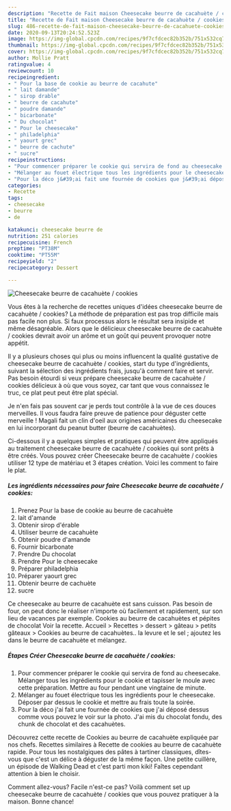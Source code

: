 ```yaml
---
description: "Recette de Fait maison Cheesecake beurre de cacahuète / cookies"
title: "Recette de Fait maison Cheesecake beurre de cacahuète / cookies"
slug: 486-recette-de-fait-maison-cheesecake-beurre-de-cacahuete-cookies
date: 2020-09-13T20:24:52.523Z
image: https://img-global.cpcdn.com/recipes/9f7cfdcec82b352b/751x532cq70/cheesecake-beurre-de-cacahuete-cookies-photo-principale-de-la-recette.jpg
thumbnail: https://img-global.cpcdn.com/recipes/9f7cfdcec82b352b/751x532cq70/cheesecake-beurre-de-cacahuete-cookies-photo-principale-de-la-recette.jpg
cover: https://img-global.cpcdn.com/recipes/9f7cfdcec82b352b/751x532cq70/cheesecake-beurre-de-cacahuete-cookies-photo-principale-de-la-recette.jpg
author: Mollie Pratt
ratingvalue: 4
reviewcount: 10
recipeingredient:
- " Pour la base de cookie au beurre de cacahute"
- " lait damande"
- " sirop drable"
- " beurre de cacahute"
- " poudre damande"
- " bicarbonate"
- " Du chocolat"
- " Pour le cheesecake"
- " philadelphia"
- " yaourt grec"
- " beurre de cachute"
- " sucre"
recipeinstructions:
- "Pour commencer préparer le cookie qui servira de fond au cheesecake. Mélanger tous les ingrédients pour le cookie et tapisser le moule avec cette préparation. Mettre au four pendant une vingtaine de minute."
- "Mélanger au fouet électrique tous les ingrédients pour le cheesecake. Déposer par dessus le cookie et mettre au frais toute la soirée."
- "Pour la déco j&#39;ai fait une fournée de cookies que j&#39;ai déposé dessus comme vous pouvez le voir sur la photo. J&#39;ai mis du chocolat fondu, des chunk de chocolat et des cacahuètes."
categories:
- Recette
tags:
- cheesecake
- beurre
- de

katakunci: cheesecake beurre de 
nutrition: 251 calories
recipecuisine: French
preptime: "PT38M"
cooktime: "PT55M"
recipeyield: "2"
recipecategory: Dessert

---
```



![Cheesecake beurre de cacahuète / cookies](https://img-global.cpcdn.com/recipes/9f7cfdcec82b352b/751x532cq70/cheesecake-beurre-de-cacahuete-cookies-photo-principale-de-la-recette.jpg)

Vous êtes à la recherche de recettes uniques d'idées cheesecake beurre de cacahuète / cookies? La méthode de préparation est pas trop difficile mais pas facile non plus. Si faux processus alors le résultat sera insipide et même désagréable. Alors que le délicieux cheesecake beurre de cacahuète / cookies devrait avoir un arôme et un goût qui peuvent provoquer notre appétit.

Il y a plusieurs choses qui plus ou moins influencent la qualité gustative de cheesecake beurre de cacahuète / cookies, start du type d'ingrédients, suivant la sélection des ingrédients frais, jusqu'à comment faire et servir. Pas besoin étourdi si veux prépare cheesecake beurre de cacahuète / cookies délicieux à où que vous soyez, car tant que vous connaissez le truc, ce plat peut peut être plat spécial.

Je n&#39;en fais pas souvent car je perds tout contrôle à la vue de ces douces merveilles. Il vous faudra faire preuve de patience pour déguster cette merveille ! Magali fait un clin d&#39;oeil aux origines américaines du cheesecake en lui incorporant du peanut butter (beurre de cacahuètes).


Ci-dessous il y a quelques simples et pratiques qui peuvent être appliqués au traitement cheesecake beurre de cacahuète / cookies qui sont prêts à être créés. Vous pouvez créer Cheesecake beurre de cacahuète / cookies utiliser 12 type de matériau et 3 étapes création. Voici les comment to faire le plat.

<!--inarticleads1-->

##### Les ingrédients nécessaires pour faire Cheesecake beurre de cacahuète / cookies:

1. Prenez  Pour la base de cookie au beurre de cacahuète
1.   lait d&#39;amande
1. Obtenir  sirop d&#39;érable
1. Utiliser  beurre de cacahuète
1. Obtenir  poudre d&#39;amande
1. Fournir  bicarbonate
1. Prendre  Du chocolat
1. Prendre  Pour le cheesecake
1. Préparer  philadelphia
1. Préparer  yaourt grec
1. Obtenir  beurre de cachuète
1.   sucre


Ce cheesecake au beurre de cacahuète est sans cuisson. Pas besoin de four, on peut donc le réaliser n&#39;importe où facilement et rapidement, sur son lieu de vacances par exemple. Cookies au beurre de cacahuètes et pépites de chocolat Voir la recette. Accueil &gt; Recettes &gt; dessert &gt; gâteau &gt; petits gâteaux &gt; Cookies au beurre de cacahuètes.. la levure et le sel ; ajoutez les dans le beurre de cacahuète et mélangez. 

<!--inarticleads2-->

##### Étapes Créer Cheesecake beurre de cacahuète / cookies:

1. Pour commencer préparer le cookie qui servira de fond au cheesecake. Mélanger tous les ingrédients pour le cookie et tapisser le moule avec cette préparation. Mettre au four pendant une vingtaine de minute.
1. Mélanger au fouet électrique tous les ingrédients pour le cheesecake. Déposer par dessus le cookie et mettre au frais toute la soirée.
1. Pour la déco j&#39;ai fait une fournée de cookies que j&#39;ai déposé dessus comme vous pouvez le voir sur la photo. J&#39;ai mis du chocolat fondu, des chunk de chocolat et des cacahuètes.


Découvrez cette recette de Cookies au beurre de cacahuète expliquée par nos chefs. Recettes similaires à Recette de cookies au beurre de cacahuète rapide. Pour tous les nostalgiques des pâtes à tartiner classiques, dîtes-vous que c&#39;est un délice à déguster de la même façon. Une petite cuillère, un épisode de Walking Dead et c&#39;est parti mon kiki! Faîtes cependant attention à bien le choisir. 


Comment allez-vous? Facile n'est-ce pas? Voilà comment set up cheesecake beurre de cacahuète / cookies que vous pouvez pratiquer à la maison. Bonne chance!
